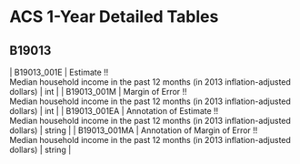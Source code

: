 # ACS 1-Year Detailed Tables

## B19013

| B19013_001E | Estimate !!<br>Median household income in the past 12 months (in 2013 inflation-adjusted dollars) | int |
| B19013_001M | Margin of Error !!<br>Median household income in the past 12 months (in 2013 inflation-adjusted dollars) | int |
| B19013_001EA | Annotation of Estimate !!<br>Median household income in the past 12 months (in 2013 inflation-adjusted dollars) | string |
| B19013_001MA | Annotation of Margin of Error !!<br>Median household income in the past 12 months (in 2013 inflation-adjusted dollars) | string |

